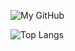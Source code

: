 ![My GitHub](https://github-readme-stats.vercel.app/api?username=giampaolo&count_private=true&show_icons=true&theme=dark&include_all_commits=true)

![Top Langs](https://github-readme-stats.vercel.app/api/top-langs/?username=giampaolo&theme=dark&hide=html,php,css&count_private=true&show_icons=true&layout=compact)
